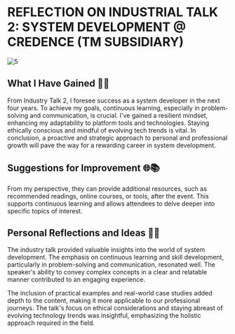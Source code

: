 # REFLECTION ON INDUSTRIAL TALK 2: SYSTEM DEVELOPMENT @ CREDENCE (TM SUBSIDIARY)

![5](https://github.com/amierazulaikha/E-PORTFOLIO/assets/148413070/c8a0d984-abd9-4a43-889d-751131075a8c)

## What I Have Gained 🚀💡

From Industry Talk 2, I foresee success as a system developer in the next four years. To achieve my goals, continuous learning, especially in problem-solving and communication, is crucial. I've gained a resilient mindset, enhancing my adaptability to platform tools and technologies. Staying ethically conscious and mindful of evolving tech trends is vital. In conclusion, a proactive and strategic approach to personal and professional growth will pave the way for a rewarding career in system development.

## Suggestions for Improvement 🌐📚

From my perspective, they can provide additional resources, such as recommended readings, online courses, or tools, after the event. This supports continuous learning and allows attendees to delve deeper into specific topics of interest.

## Personal Reflections and Ideas 💭✨

The industry talk provided valuable insights into the world of system development. The emphasis on continuous learning and skill development, particularly in problem-solving and communication, resonated well. The speaker's ability to convey complex concepts in a clear and relatable manner contributed to an engaging experience.

The inclusion of practical examples and real-world case studies added depth to the content, making it more applicable to our professional journeys. The talk's focus on ethical considerations and staying abreast of evolving technology trends was insightful, emphasizing the holistic approach required in the field.
